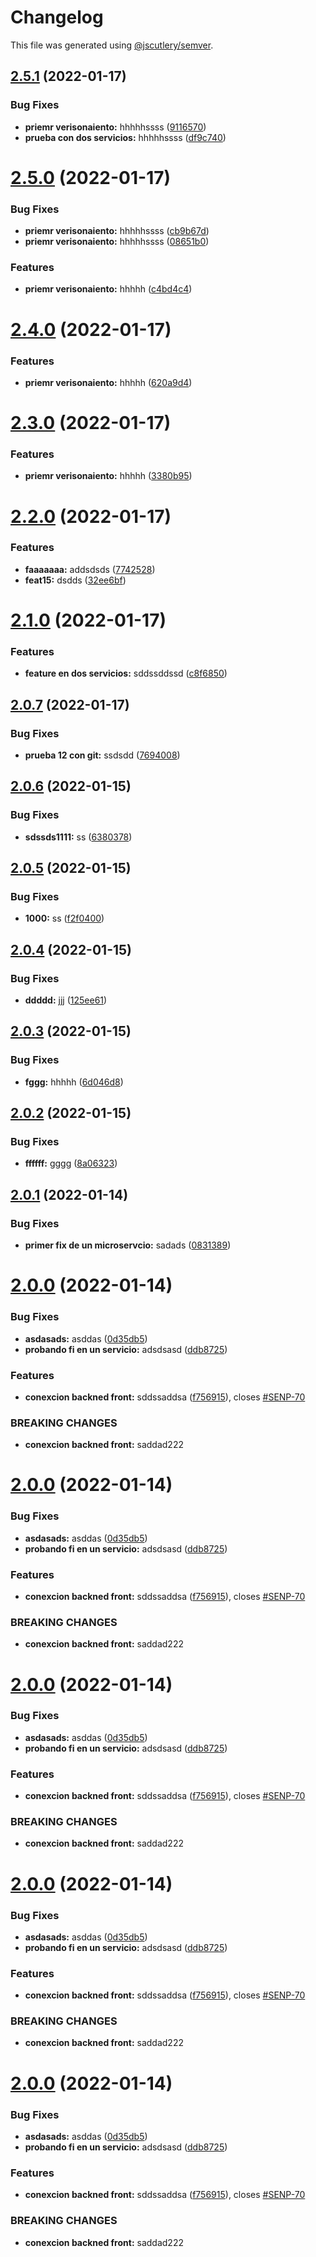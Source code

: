 # Changelog

This file was generated using [@jscutlery/semver](https://github.com/jscutlery/semver).

## [2.5.1](https://github.com/Patrick1982/nx/compare/api-payment-service-2.5.0...api-payment-service-2.5.1) (2022-01-17)


### Bug Fixes

* **priemr verisonaiento:** hhhhhssss ([9116570](https://github.com/Patrick1982/nx/commit/9116570f2fada02ab96911e766a22bf0885e8899))
* **prueba con dos servicios:** hhhhhssss ([df9c740](https://github.com/Patrick1982/nx/commit/df9c740f18549812297df6498bc83fd5e3b81a9f))



# [2.5.0](https://github.com/Patrick1982/nx/compare/api-payment-service-2.4.0...api-payment-service-2.5.0) (2022-01-17)


### Bug Fixes

* **priemr verisonaiento:** hhhhhssss ([cb9b67d](https://github.com/Patrick1982/nx/commit/cb9b67d2dd93b32d5d8bee3d438b7d7709c4ab1d))
* **priemr verisonaiento:** hhhhhssss ([08651b0](https://github.com/Patrick1982/nx/commit/08651b05b43c49716f5c5aa58c503363a337c946))


### Features

* **priemr verisonaiento:** hhhhh ([c4bd4c4](https://github.com/Patrick1982/nx/commit/c4bd4c42bc2e83f486ab69bc2e79af651782878c))



# [2.4.0](https://github.com/Patrick1982/nx/compare/api-payment-service-2.3.0...api-payment-service-2.4.0) (2022-01-17)


### Features

* **priemr verisonaiento:** hhhhh ([620a9d4](https://github.com/Patrick1982/nx/commit/620a9d483298773cf0f38e726d7ceaafadc19517))



# [2.3.0](https://github.com/Patrick1982/nx/compare/api-payment-service-2.2.0...api-payment-service-2.3.0) (2022-01-17)


### Features

* **priemr verisonaiento:** hhhhh ([3380b95](https://github.com/Patrick1982/nx/commit/3380b95165034055f6f22b0a025c2aa0383bed00))



# [2.2.0](https://github.com/Patrick1982/nx/compare/api-payment-service-2.1.0...api-payment-service-2.2.0) (2022-01-17)


### Features

* **faaaaaaa:** addsdsds ([7742528](https://github.com/Patrick1982/nx/commit/7742528feb2c01dd3491ebff77ac2c4a02cc8002))
* **feat15:** dsdds ([32ee6bf](https://github.com/Patrick1982/nx/commit/32ee6bfd9f44e748c47b28685f6bf0b83a11a4cd))



# [2.1.0](https://github.com/Patrick1982/nx/compare/api-payment-service-2.0.7...api-payment-service-2.1.0) (2022-01-17)


### Features

* **feature en dos servicios:** sddssddssd ([c8f6850](https://github.com/Patrick1982/nx/commit/c8f685048698154438dc7b44ab4c336d50e51b08))



## [2.0.7](https://github.com/Patrick1982/nx/compare/api-payment-service-2.0.6...api-payment-service-2.0.7) (2022-01-17)


### Bug Fixes

* **prueba 12 con git:** ssdsdd ([7694008](https://github.com/Patrick1982/nx/commit/7694008b1a5f8a5df0771d21359bccbfcc873b36))



## [2.0.6](https://github.com/Patrick1982/nx/compare/api-payment-service-2.0.5...api-payment-service-2.0.6) (2022-01-15)


### Bug Fixes

* **sdssds1111:** ss ([6380378](https://github.com/Patrick1982/nx/commit/638037856a388b13c3ee1a2bedf71cf9cbe8fddf))



## [2.0.5](https://github.com/Patrick1982/nx/compare/api-payment-service-2.0.4...api-payment-service-2.0.5) (2022-01-15)


### Bug Fixes

* **1000:** ss ([f2f0400](https://github.com/Patrick1982/nx/commit/f2f0400f14a85a27478afd13326e02533844e21e))



## [2.0.4](https://github.com/Patrick1982/nx/compare/api-payment-service-2.0.3...api-payment-service-2.0.4) (2022-01-15)


### Bug Fixes

* **ddddd:** jjj ([125ee61](https://github.com/Patrick1982/nx/commit/125ee6132e791b3731049aff7fbc26f6016bf3e4))



## [2.0.3](https://github.com/Patrick1982/nx/compare/api-payment-service-2.0.2...api-payment-service-2.0.3) (2022-01-15)


### Bug Fixes

* **fggg:** hhhhh ([6d046d8](https://github.com/Patrick1982/nx/commit/6d046d831b1c82bb8b77deaf8990baf6cabb0489))



## [2.0.2](https://github.com/Patrick1982/nx/compare/api-payment-service-2.0.1...api-payment-service-2.0.2) (2022-01-15)


### Bug Fixes

* **ffffff:** gggg ([8a06323](https://github.com/Patrick1982/nx/commit/8a063232687e77cd47370ec7255c91700d047b78))



## [2.0.1](https://github.com/Patrick1982/nx/compare/api-payment-service-2.0.0...api-payment-service-2.0.1) (2022-01-14)


### Bug Fixes

* **primer fix de un microservcio:** sadads ([0831389](https://github.com/Patrick1982/nx/commit/083138969badc2d15ae95bd68e03bca6aef7ead8))



# [2.0.0](https://github.com/Patrick1982/nx/compare/api-payment-service-1.0.0...api-payment-service-2.0.0) (2022-01-14)


### Bug Fixes

* **asdasads:** asddas ([0d35db5](https://github.com/Patrick1982/nx/commit/0d35db53e1ad94737a21affb51f4ae717b0d6175))
* **probando fi en un servicio:** adsdsasd ([ddb8725](https://github.com/Patrick1982/nx/commit/ddb8725cf9eb76002dcbf9b6ba6021f09491df49))


### Features

* **conexcion backned front:** sddssaddsa ([f756915](https://github.com/Patrick1982/nx/commit/f75691534c5bdc1f68e8756a4c52a3e82c296212)), closes [#SENP-70](https://github.com/Patrick1982/nx/issues/SENP-70)


### BREAKING CHANGES

* **conexcion backned front:** saddad222



# [2.0.0](https://github.com/Patrick1982/nx/compare/api-payment-service-1.0.0...api-payment-service-2.0.0) (2022-01-14)


### Bug Fixes

* **asdasads:** asddas ([0d35db5](https://github.com/Patrick1982/nx/commit/0d35db53e1ad94737a21affb51f4ae717b0d6175))
* **probando fi en un servicio:** adsdsasd ([ddb8725](https://github.com/Patrick1982/nx/commit/ddb8725cf9eb76002dcbf9b6ba6021f09491df49))


### Features

* **conexcion backned front:** sddssaddsa ([f756915](https://github.com/Patrick1982/nx/commit/f75691534c5bdc1f68e8756a4c52a3e82c296212)), closes [#SENP-70](https://github.com/Patrick1982/nx/issues/SENP-70)


### BREAKING CHANGES

* **conexcion backned front:** saddad222



# [2.0.0](https://github.com/Patrick1982/nx/compare/api-payment-service-1.0.0...api-payment-service-2.0.0) (2022-01-14)


### Bug Fixes

* **asdasads:** asddas ([0d35db5](https://github.com/Patrick1982/nx/commit/0d35db53e1ad94737a21affb51f4ae717b0d6175))
* **probando fi en un servicio:** adsdsasd ([ddb8725](https://github.com/Patrick1982/nx/commit/ddb8725cf9eb76002dcbf9b6ba6021f09491df49))


### Features

* **conexcion backned front:** sddssaddsa ([f756915](https://github.com/Patrick1982/nx/commit/f75691534c5bdc1f68e8756a4c52a3e82c296212)), closes [#SENP-70](https://github.com/Patrick1982/nx/issues/SENP-70)


### BREAKING CHANGES

* **conexcion backned front:** saddad222



# [2.0.0](https://github.com/Patrick1982/nx/compare/api-payment-service-1.0.0...api-payment-service-2.0.0) (2022-01-14)


### Bug Fixes

* **asdasads:** asddas ([0d35db5](https://github.com/Patrick1982/nx/commit/0d35db53e1ad94737a21affb51f4ae717b0d6175))
* **probando fi en un servicio:** adsdsasd ([ddb8725](https://github.com/Patrick1982/nx/commit/ddb8725cf9eb76002dcbf9b6ba6021f09491df49))


### Features

* **conexcion backned front:** sddssaddsa ([f756915](https://github.com/Patrick1982/nx/commit/f75691534c5bdc1f68e8756a4c52a3e82c296212)), closes [#SENP-70](https://github.com/Patrick1982/nx/issues/SENP-70)


### BREAKING CHANGES

* **conexcion backned front:** saddad222



# [2.0.0](https://github.com/Patrick1982/nx/compare/api-payment-service-1.0.0...api-payment-service-2.0.0) (2022-01-14)


### Bug Fixes

* **asdasads:** asddas ([0d35db5](https://github.com/Patrick1982/nx/commit/0d35db53e1ad94737a21affb51f4ae717b0d6175))
* **probando fi en un servicio:** adsdsasd ([ddb8725](https://github.com/Patrick1982/nx/commit/ddb8725cf9eb76002dcbf9b6ba6021f09491df49))


### Features

* **conexcion backned front:** sddssaddsa ([f756915](https://github.com/Patrick1982/nx/commit/f75691534c5bdc1f68e8756a4c52a3e82c296212)), closes [#SENP-70](https://github.com/Patrick1982/nx/issues/SENP-70)


### BREAKING CHANGES

* **conexcion backned front:** saddad222
